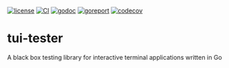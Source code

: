 [![license](https://img.shields.io/github/license/aschey/tui-tester)](https://github.com/aschey/tui-tester/blob/main/LICENSE)
[![CI](https://github.com/aschey/tui-tester/actions/workflows/build.yml/badge.svg)](https://github.com/aschey/tui-tester/actions/workflows/build.yml)
[![godoc](https://img.shields.io/badge/godoc-reference-blue.svg)](https://pkg.go.dev/github.com/aschey/tui-tester)
[![goreport](https://goreportcard.com/badge/github.com/aschey/tui-tester)](https://goreportcard.com/report/github.com/aschey/tui-tester)
[![codecov](https://codecov.io/gh/aschey/tui-tester/branch/main/graph/badge.svg?token=NWS6Q3W4FP)](https://codecov.io/gh/aschey/tui-tester)

# tui-tester

A black box testing library for interactive terminal applications written in Go
